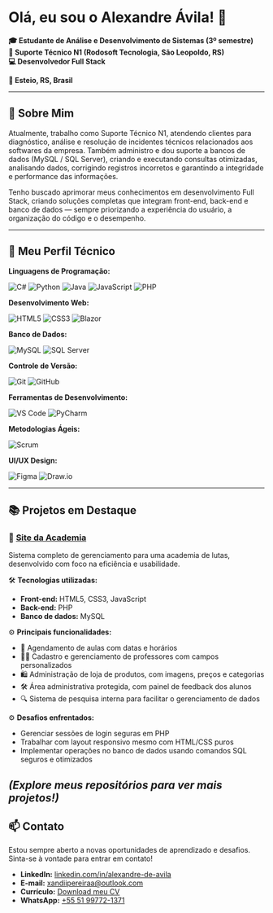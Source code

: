 # Olá, eu sou o Alexandre Ávila! 👋

**🎓 Estudante de Análise e Desenvolvimento de Sistemas (3º semestre)**  
**💼 Suporte Técnico N1 (Rodosoft Tecnologia, São Leopoldo, RS)**  
**💻 Desenvolvedor Full Stack**  

**📍 Esteio, RS, Brasil**

---

## 🚀 Sobre Mim

Atualmente, trabalho como Suporte Técnico N1, atendendo clientes para diagnóstico, análise e resolução de incidentes técnicos relacionados aos softwares da empresa. Também administro e dou suporte a bancos de dados (MySQL / SQL Server), criando e executando consultas otimizadas, analisando dados, corrigindo registros incorretos e garantindo a integridade e performance das informações.

Tenho buscado aprimorar meus conhecimentos em desenvolvimento Full Stack, criando soluções completas que integram front-end, back-end e banco de dados — sempre priorizando a experiência do usuário, a organização do código e o desempenho.

---

## 🧠 Meu Perfil Técnico

**Linguagens de Programação:**

![C#](https://img.shields.io/badge/C%23-239120?style=flat&logo=c-sharp&logoColor=white)
![Python](https://img.shields.io/badge/Python-3776AB?style=flat&logo=python&logoColor=white)
![Java](https://img.shields.io/badge/Java-007396?style=flat&logo=java&logoColor=white)
![JavaScript](https://img.shields.io/badge/JavaScript-F7DF1E?style=flat&logo=javascript&logoColor=black)
![PHP](https://img.shields.io/badge/PHP-777BB4?style=flat&logo=php&logoColor=white)


**Desenvolvimento Web:**

![HTML5](https://img.shields.io/badge/HTML5-E34F26?style=flat&logo=html5&logoColor=white)
![CSS3](https://img.shields.io/badge/CSS3-1572B6?style=flat&logo=css3&logoColor=white)
![Blazor](https://img.shields.io/badge/Blazor-512BD4?style=flat&logo=blazor&logoColor=white)

**Banco de Dados:**

![MySQL](https://img.shields.io/badge/MySQL-4479A1?style=flat&logo=mysql&logoColor=white)
![SQL Server](https://img.shields.io/badge/SQL%20Server-CC2927?style=flat&logo=microsoft-sql-server&logoColor=white)

**Controle de Versão:**

![Git](https://img.shields.io/badge/Git-F05032?style=flat&logo=git&logoColor=white)
![GitHub](https://img.shields.io/badge/GitHub-181717?style=flat&logo=github&logoColor=white)

**Ferramentas de Desenvolvimento:**

![VS Code](https://img.shields.io/badge/VS%20Code-007ACC?style=flat&logo=visual-studio-code&logoColor=white)
![PyCharm](https://img.shields.io/badge/PyCharm-000000?style=flat&logo=pycharm&logoColor=white)

**Metodologias Ágeis:**

![Scrum](https://img.shields.io/badge/Scrum-6DB33F?style=flat&logo=scrumalliance&logoColor=white)

**UI/UX Design:**

![Figma](https://img.shields.io/badge/Figma-F24E1E?style=flat&logo=figma&logoColor=white)
![Draw.io](https://img.shields.io/badge/Draw.io-FF9900?style=flat&logo=draw.io&logoColor=white)

---
## 📚 Projetos em Destaque

### 🥋 [Site da Academia](https://github.com/Xandi-avila/Site-academia)

Sistema completo de gerenciamento para uma academia de lutas, desenvolvido com foco na eficiência e usabilidade.

🛠️ **Tecnologias utilizadas:**
- **Front-end:** HTML5, CSS3, JavaScript
- **Back-end:** PHP
- **Banco de dados:** MySQL

⚙️ **Principais funcionalidades:**
- 📅 Agendamento de aulas com datas e horários
- 👨‍🏫 Cadastro e gerenciamento de professores com campos personalizados
- 🛍️ Administração de loja de produtos, com imagens, preços e categorias
- 🛠️ Área administrativa protegida, com painel de feedback dos alunos
- 🔍 Sistema de pesquisa interna para facilitar o gerenciamento de dados

⚙️ **Desafios enfrentados:**
- Gerenciar sessões de login seguras em PHP
- Trabalhar com layout responsivo mesmo com HTML/CSS puros
- Implementar operações no banco de dados usando comandos SQL seguros e otimizados

*(Explore meus repositórios para ver mais projetos!)*
---

## 📫 Contato

Estou sempre aberto a novas oportunidades de aprendizado e desafios. Sinta-se à vontade para entrar em contato!

- **LinkedIn:** [linkedin.com/in/alexandre-de-avila](https://www.linkedin.com/in/alexandre-de-avila/)
- **E-mail:** [xandiipereiraa@outlook.com](mailto:xandiipereiraa@outlook.com)
- **Currículo:** [Download meu CV](https://raw.githubusercontent.com/Xandi-avila/Xandi-avila/main/Curriculo%20Alexandre%20avila%20pereira.pdf)
- **WhatsApp:** [+55 51 99772-1371](https://wa.me/5551997721371)


